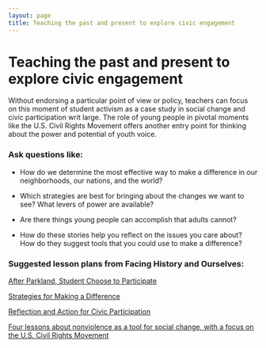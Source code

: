 ```yaml
---
layout: page
title: Teaching the past and present to explore civic engagement
---
```


Teaching the past and present to explore civic engagement
=========================================================

Without endorsing a particular point of view or policy, teachers can focus on this moment of student activism as a case study in social change and civic participation writ large. The role of young people in pivotal moments like the U.S. Civil Rights Movement offers another entry point for thinking about the power and potential of youth voice. 

### Ask questions like: 
- How do we determine the most effective way to make a difference in our neighborhoods, our nations, and the world? 

- Which strategies are best for bringing about the changes we want to see? What levers of power are available? 

- Are there things young people can accomplish that adults cannot? 

- How do these stories help you reflect on the issues you care about? How do they suggest tools that you could use to make a difference?

### Suggested lesson plans from Facing History and Ourselves: 
[After Parkland, Student Choose to Participate](https://www.facinghistory.org/resource-library/after-parkland-students-choose-participate)

[Strategies for Making a Difference](https://www.facinghistory.org/holocaust-and-human-behavior/strategies-making-difference)

[Reflection and Action for Civic Participation](https://www.facinghistory.org/resource-library/reflection-and-action-civic-participation)

[Four lessons about nonviolence as a tool for social change, with a focus on the U.S. Civil Rights Movement](https://www.facinghistory.org/resource-library/eyes-prize-americas-civil-rights-movement)
